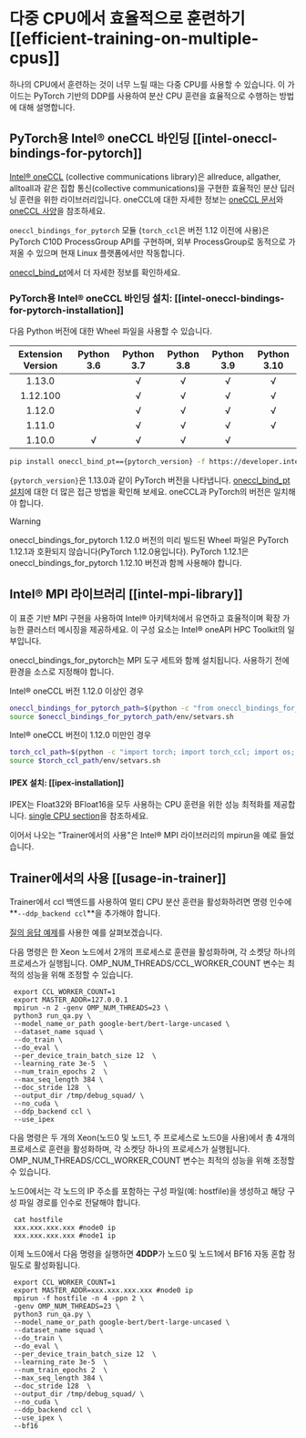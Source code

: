 <!--Copyright 2022 The HuggingFace Team. All rights reserved.

Licensed under the Apache License, Version 2.0 (the "License"); you may not use this file except in compliance with
the License. You may obtain a copy of the License at

http://www.apache.org/licenses/LICENSE-2.0

Unless required by applicable law or agreed to in writing, software distributed under the License is distributed on
an "AS IS" BASIS, WITHOUT WARRANTIES OR CONDITIONS OF ANY KIND, either express or implied. See the License for the

⚠️ Note that this file is in Markdown but contain specific syntax for our doc-builder (similar to MDX) that may not be
rendered properly in your Markdown viewer.

-->

# 다중 CPU에서 효율적으로 훈련하기 [[efficient-training-on-multiple-cpus]]

하나의 CPU에서 훈련하는 것이 너무 느릴 때는 다중 CPU를 사용할 수 있습니다. 이 가이드는 PyTorch 기반의 DDP를 사용하여 분산 CPU 훈련을 효율적으로 수행하는 방법에 대해 설명합니다.

## PyTorch용 Intel® oneCCL 바인딩 [[intel-oneccl-bindings-for-pytorch]]

[Intel® oneCCL](https://github.com/oneapi-src/oneCCL) (collective communications library)은 allreduce, allgather, alltoall과 같은 집합 통신(collective communications)을 구현한 효율적인 분산 딥러닝 훈련을 위한 라이브러리입니다. oneCCL에 대한 자세한 정보는 [oneCCL 문서](https://spec.oneapi.com/versions/latest/elements/oneCCL/source/index.html)와 [oneCCL 사양](https://spec.oneapi.com/versions/latest/elements/oneCCL/source/index.html)을 참조하세요.

`oneccl_bindings_for_pytorch` 모듈 (`torch_ccl`은 버전 1.12 이전에 사용)은 PyTorch C10D ProcessGroup API를 구현하며, 외부 ProcessGroup로 동적으로 가져올 수 있으며 현재 Linux 플랫폼에서만 작동합니다.

[oneccl_bind_pt](https://github.com/intel/torch-ccl)에서 더 자세한 정보를 확인하세요.

### PyTorch용 Intel® oneCCL 바인딩 설치: [[intel-oneccl-bindings-for-pytorch-installation]]

다음 Python 버전에 대한 Wheel 파일을 사용할 수 있습니다.

| Extension Version | Python 3.6 | Python 3.7 | Python 3.8 | Python 3.9 | Python 3.10 |
| :---------------: | :--------: | :--------: | :--------: | :--------: | :---------: |
| 1.13.0            |            | √          | √          | √          | √           |
| 1.12.100          |            | √          | √          | √          | √           |
| 1.12.0            |            | √          | √          | √          | √           |
| 1.11.0            |            | √          | √          | √          | √           |
| 1.10.0            | √          | √          | √          | √          |             |

```bash
pip install oneccl_bind_pt=={pytorch_version} -f https://developer.intel.com/ipex-whl-stable-cpu
```
`{pytorch_version}`은 1.13.0과 같이 PyTorch 버전을 나타냅니다.
[oneccl_bind_pt 설치](https://github.com/intel/torch-ccl)에 대한 더 많은 접근 방법을 확인해 보세요.
oneCCL과 PyTorch의 버전은 일치해야 합니다.

> [!WARNING]
> oneccl_bindings_for_pytorch 1.12.0 버전의 미리 빌드된 Wheel 파일은 PyTorch 1.12.1과 호환되지 않습니다(PyTorch 1.12.0용입니다).
> PyTorch 1.12.1은 oneccl_bindings_for_pytorch 1.12.10 버전과 함께 사용해야 합니다.

## Intel® MPI 라이브러리 [[intel-mpi-library]]
이 표준 기반 MPI 구현을 사용하여 Intel® 아키텍처에서 유연하고 효율적이며 확장 가능한 클러스터 메시징을 제공하세요. 이 구성 요소는 Intel® oneAPI HPC Toolkit의 일부입니다.

oneccl_bindings_for_pytorch는 MPI 도구 세트와 함께 설치됩니다. 사용하기 전에 환경을 소스로 지정해야 합니다.

Intel® oneCCL 버전 1.12.0 이상인 경우
```bash
oneccl_bindings_for_pytorch_path=$(python -c "from oneccl_bindings_for_pytorch import cwd; print(cwd)")
source $oneccl_bindings_for_pytorch_path/env/setvars.sh
```

Intel® oneCCL 버전이 1.12.0 미만인 경우
```bash
torch_ccl_path=$(python -c "import torch; import torch_ccl; import os;  print(os.path.abspath(os.path.dirname(torch_ccl.__file__)))")
source $torch_ccl_path/env/setvars.sh
```

#### IPEX 설치: [[ipex-installation]]

IPEX는 Float32와 BFloat16을 모두 사용하는 CPU 훈련을 위한 성능 최적화를 제공합니다. [single CPU section](./perf_train_cpu)을 참조하세요.


이어서 나오는 "Trainer에서의 사용"은 Intel® MPI 라이브러리의 mpirun을 예로 들었습니다.


## Trainer에서의 사용 [[usage-in-trainer]]
Trainer에서 ccl 백엔드를 사용하여 멀티 CPU 분산 훈련을 활성화하려면 명령 인수에 **`--ddp_backend ccl`**을 추가해야 합니다.

[질의 응답 예제](https://github.com/huggingface/transformers/tree/main/examples/pytorch/question-answering)를 사용한 예를 살펴보겠습니다.


다음 명령은 한 Xeon 노드에서 2개의 프로세스로 훈련을 활성화하며, 각 소켓당 하나의 프로세스가 실행됩니다. OMP_NUM_THREADS/CCL_WORKER_COUNT 변수는 최적의 성능을 위해 조정할 수 있습니다.
```shell script
 export CCL_WORKER_COUNT=1
 export MASTER_ADDR=127.0.0.1
 mpirun -n 2 -genv OMP_NUM_THREADS=23 \
 python3 run_qa.py \
 --model_name_or_path google-bert/bert-large-uncased \
 --dataset_name squad \
 --do_train \
 --do_eval \
 --per_device_train_batch_size 12  \
 --learning_rate 3e-5  \
 --num_train_epochs 2  \
 --max_seq_length 384 \
 --doc_stride 128  \
 --output_dir /tmp/debug_squad/ \
 --no_cuda \
 --ddp_backend ccl \
 --use_ipex
```
다음 명령은 두 개의 Xeon(노드0 및 노드1, 주 프로세스로 노드0을 사용)에서 총 4개의 프로세스로 훈련을 활성화하며, 각 소켓당 하나의 프로세스가 실행됩니다. OMP_NUM_THREADS/CCL_WORKER_COUNT 변수는 최적의 성능을 위해 조정할 수 있습니다.

노드0에서는 각 노드의 IP 주소를 포함하는 구성 파일(예: hostfile)을 생성하고 해당 구성 파일 경로를 인수로 전달해야 합니다.
```shell script
 cat hostfile
 xxx.xxx.xxx.xxx #node0 ip
 xxx.xxx.xxx.xxx #node1 ip
```
이제 노드0에서 다음 명령을 실행하면 **4DDP**가 노드0 및 노드1에서 BF16 자동 혼합 정밀도로 활성화됩니다.
```shell script
 export CCL_WORKER_COUNT=1
 export MASTER_ADDR=xxx.xxx.xxx.xxx #node0 ip
 mpirun -f hostfile -n 4 -ppn 2 \
 -genv OMP_NUM_THREADS=23 \
 python3 run_qa.py \
 --model_name_or_path google-bert/bert-large-uncased \
 --dataset_name squad \
 --do_train \
 --do_eval \
 --per_device_train_batch_size 12  \
 --learning_rate 3e-5  \
 --num_train_epochs 2  \
 --max_seq_length 384 \
 --doc_stride 128  \
 --output_dir /tmp/debug_squad/ \
 --no_cuda \
 --ddp_backend ccl \
 --use_ipex \
 --bf16
```
